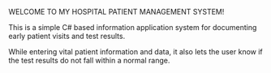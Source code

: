 WELCOME TO MY HOSPITAL PATIENT MANAGEMENT SYSTEM!

This is a simple C# based information application system for documenting early patient visits and test results. 

While entering vital patient information and data, it also lets the user know if the test results do not fall within a normal range.

